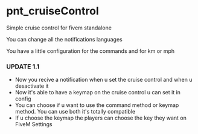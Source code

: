 # pnt_cruiseControl
Simple cruise control for fivem standalone

You can change all the notifications languages

You have a little configuration for the commands and for km or mph

### **UPDATE 1.1**

* Now you recive a notification when u set the cruise control and when u desactivate it
* Now it's able to have a keymap on the cruise control u can set it in config
* You can choose if u want to use the command method or keymap method. You can use both it's totally compatible
* If u choose the keymap the players can choose the key they want on FiveM Settings
